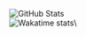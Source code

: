 ![GitHub Stats](https://github-readme-stats.vercel.app/api?username=PHIDIAS0303&theme=radical)\
![Wakatime stats](https://github-readme-stats.vercel.app/api/wakatime?username=PHIDIAS0303&theme=radical)\
